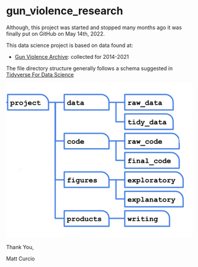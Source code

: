 # gun_violence_research

Although, this project was started and stopped many months ago it was finally put on GitHub on May 14th, 2022.

This data science project is based on data found at:

- [Gun Violence Archive](https://www.gunviolencearchive.org/reports): collected for 2014-2021

The file directory structure generally follows a schema suggested in [Tidyverse For Data Science](https://jhudatascience.org/tidyversecourse/)

![](/003_figures/directory_structure.png)

Thank You,

Matt Curcio